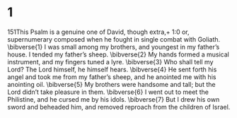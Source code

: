 # 1 
151This Psalm is a genuine one of David, though extra,+ 1:0 or, supernumerary composed when he fought in single combat with Goliath. \bibverse{1} I was small among my brothers, and youngest in my father’s house. I tended my father’s sheep. \bibverse{2} My hands formed a musical instrument, and my fingers tuned a lyre. \bibverse{3} Who shall tell my Lord? The Lord himself, he himself hears. \bibverse{4} He sent forth his angel and took me from my father’s sheep, and he anointed me with his anointing oil. \bibverse{5} My brothers were handsome and tall; but the Lord didn’t take pleasure in them. \bibverse{6} I went out to meet the Philistine, and he cursed me by his idols. \bibverse{7} But I drew his own sword and beheaded him, and removed reproach from the children of Israel. 